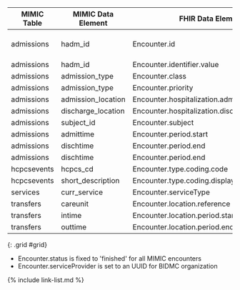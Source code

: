 |MIMIC Table|MIMIC Data Element|FHIR Data Element|FHIR Profile|Notes| 
|---|---|---|---|---|
|admissions|hadm_id|Encounter.id|[MimicEncounter]|Hadm_id converted to UUID5|
|admissions|hadm_id|Encounter.identifier.value|[MimicEncounter]||
|admissions|admission_type|Encounter.class|[MimicEncounter]||
|admissions|admission_type|Encounter.priority|[MimicEncounter]||
|admissions|admission_location|Encounter.hospitalization.admitSource| [MimicEncounter]||
|admissions|discharge_location|Encounter.hospitalization.dischargeDisposition|[MimicEncounter]||
|admissions|subject_id|Encounter.subject|[MimicEncounter]||
|admissions|admittime|Encounter.period.start|[MimicEncounter]||
|admissions|dischtime|Encounter.period.end|[MimicEncounter]|| 
|admissions|dischtime|Encounter.period.end|[MimicEncounter]|| 
|hcpcsevents|hcpcs_cd|Encounter.type.coding.code|[MimicEncounter]||
|hcpcsevents|short_description|Encounter.type.coding.display|[MimicEncounter]||
|services|curr_service|Encounter.serviceType|[MimicEncounter]||
|transfers|careunit|Encounter.location.reference|[MimicEncounter]||
|transfers|intime|Encounter.location.period.start|[MimicEncounter]||
|transfers|outtime|Encounter.location.period.end|[MimicEncounter]||

{: .grid #grid}

* Encounter.status is fixed to 'finished' for all MIMIC encounters
* Encounter.serviceProvider is set to an UUID for BIDMC organization

{% include link-list.md %}
